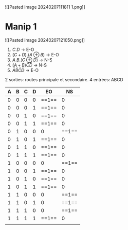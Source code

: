 ![[Pasted image 20240207111811 1.png]]



# Manip 1

![[Pasted image 20240207121050.png]]

1. $C.D$ -> E-O
2. $(C+D).(A ⊕ B)$ -> E-O
3. $A.B.(C⊕D)$ -> N-S
4. $(A+B)\bar{C}\bar{D}$ -> N-S
5. $\bar{A}\bar{B}\bar{C}\bar{D}$ -> E-O

2 sorties: routes principale et secondaire.
4 entrées: ABCD

	
| A   | B   | C   | D   | EO    | NS    |
| --- | --- | --- | --- | ----- | ----- |
| 0   | 0   | 0   | 0   | ==1== | 0     |
| 0   | 0   | 0   | 1   | ==1== | 0     |
| 0   | 0   | 1   | 0   | ==1== | 0     |
| 0   | 0   | 1   | 1   | ==1== | 0     |
| 0   | 1   | 0   | 0   | 0     | ==1== |
| 0   | 1   | 0   | 1   | ==1== | 0     |
| 0   | 1   | 1   | 0   | ==1== | 0     |
| 0   | 1   | 1   | 1   | ==1== | 0     |
| 1   | 0   | 0   | 0   | 0     | ==1== |
| 1   | 0   | 0   | 1   | ==1== | 0     |
| 1   | 0   | 1   | 0   | ==1== | 0     |
| 1   | 0   | 1   | 1   | ==1== | 0     |
| 1   | 1   | 0   | 0   | 0     | ==1== |
| 1   | 1   | 0   | 1   | 0     | ==1== |
| 1   | 1   | 1   | 0   | 0     | ==1== |
| 1   | 1   | 1   | 1   | ==1== | 0     |
|     |     |     |     |       |       |

